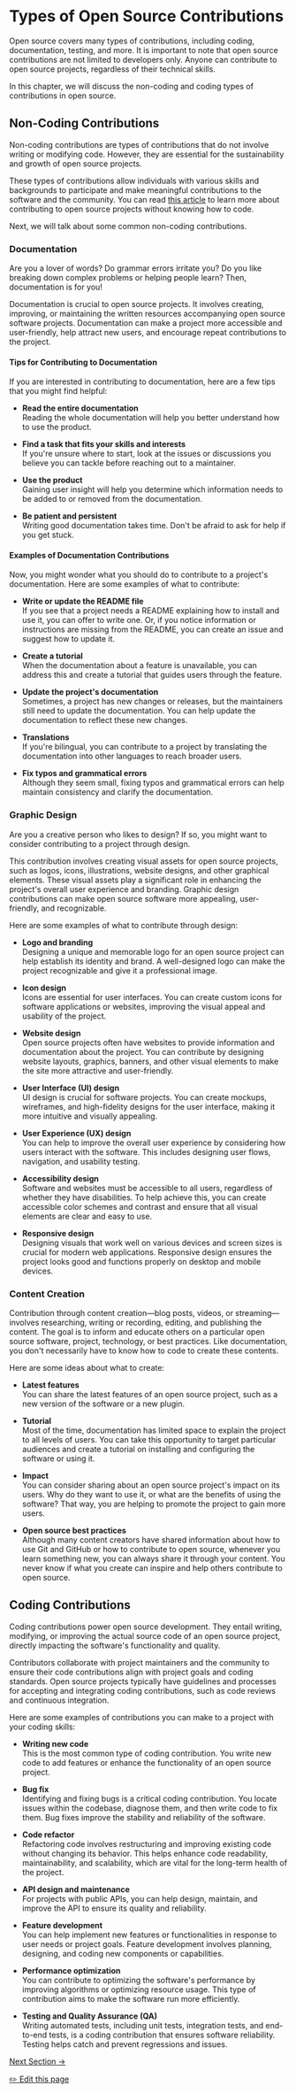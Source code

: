 # Types of Open Source Contributions

Open source covers many types of contributions, including coding, documentation, testing, and more. It is important to note that open source contributions are not limited to developers only. Anyone can contribute to open source projects, regardless of their technical skills.

In this chapter, we will discuss the non-coding and coding types of contributions in open source.

## Non-Coding Contributions

Non-coding contributions are types of contributions that do not involve writing or modifying code. However, they are essential for the sustainability and growth of open source projects.

These types of contributions allow individuals with various skills and backgrounds to participate and make meaningful contributions to the software and the community. You can read [this article](https://dev.to/opensauced/how-to-contribute-to-open-source-without-knowing-how-to-code-a-guide-with-project-suggestions-59e5) to learn more about contributing to open source projects without knowing how to code.

Next, we will talk about some common non-coding contributions.

### Documentation

Are you a lover of words? Do grammar errors irritate you? Do you like breaking down complex problems or helping people learn? Then, documentation is for you!

Documentation is crucial to open source projects. It involves creating, improving, or maintaining the written resources accompanying open source software projects. Documentation can make a project more accessible and user-friendly, help attract new users, and encourage repeat contributions to the project.

#### Tips for Contributing to Documentation

If you are interested in contributing to documentation, here are a few tips that you might find helpful:

- **Read the entire documentation** <br/> Reading the whole documentation will help you better understand how to use the product.

- **Find a task that fits your skills and interests** <br/> If you're unsure where to start, look at the issues or discussions you believe you can tackle before reaching out to a maintainer.

- **Use the product** <br/> Gaining user insight will help you determine which information needs to be added to or removed from the documentation.

- **Be patient and persistent** <br/> Writing good documentation takes time. Don't be afraid to ask for help if you get stuck.

#### Examples of Documentation Contributions

Now, you might wonder what you should do to contribute to a project's documentation. Here are some examples of what to contribute:

- **Write or update the README file** <br/> If you see that a project needs a README explaining how to install and use it, you can offer to write one. Or, if you notice information or instructions are missing from the README, you can create an issue and suggest how to update it.

- **Create a tutorial** <br/> When the documentation about a feature is unavailable, you can address this and create a tutorial that guides users through the feature.

- **Update the project's documentation** <br/> Sometimes, a project has new changes or releases, but the maintainers still need to update the documentation. You can help update the documentation to reflect these new changes.

- **Translations** <br/> If you're bilingual, you can contribute to a project by translating the documentation into other languages to reach broader users.

- **Fix typos and grammatical errors** <br/> Although they seem small, fixing typos and grammatical errors can help maintain consistency and clarify the documentation.

### Graphic Design

Are you a creative person who likes to design? If so, you might want to consider contributing to a project through design.

This contribution involves creating visual assets for open source projects, such as logos, icons, illustrations, website designs, and other graphical elements. These visual assets play a significant role in enhancing the project's overall user experience and branding. Graphic design contributions can make open source software more appealing, user-friendly, and recognizable.

Here are some examples of what to contribute through design:

- **Logo and branding** <br/> Designing a unique and memorable logo for an open source project can help establish its identity and brand. A well-designed logo can make the project recognizable and give it a professional image.

- **Icon design** <br/> Icons are essential for user interfaces. You can create custom icons for software applications or websites, improving the visual appeal and usability of the project.

- **Website design** <br/> Open source projects often have websites to provide information and documentation about the project. You can contribute by designing website layouts, graphics, banners, and other visual elements to make the site more attractive and user-friendly.

- **User Interface (UI) design** <br/> UI design is crucial for software projects. You can create mockups, wireframes, and high-fidelity designs for the user interface, making it more intuitive and visually appealing.

- **User Experience (UX) design** <br/> You can help to improve the overall user experience by considering how users interact with the software. This includes designing user flows, navigation, and usability testing.

- **Accessibility design** <br/> Software and websites must be accessible to all users, regardless of whether they have disabilities. To help achieve this, you can create accessible color schemes and contrast and ensure that all visual elements are clear and easy to use.

- **Responsive design** <br/> Designing visuals that work well on various devices and screen sizes is crucial for modern web applications. Responsive design ensures the project looks good and functions properly on desktop and mobile devices.

### Content Creation

Contribution through content creation—blog posts, videos, or streaming—involves researching, writing or recording, editing, and publishing the content. The goal is to inform and educate others on a particular open source software, project, technology, or best practices. Like documentation, you don't necessarily have to know how to code to create these contents.

Here are some ideas about what to create:

- **Latest features** <br/> You can share the latest features of an open source project, such as a new version of the software or a new plugin.

- **Tutorial** <br/> Most of the time, documentation has limited space to explain the project to all levels of users. You can take this opportunity to target particular audiences and create a tutorial on installing and configuring the software or using it.

- **Impact** <br/> You can consider sharing about an open source project's impact on its users. Why do they want to use it, or what are the benefits of using the software? That way, you are helping to promote the project to gain more users.

- **Open source best practices** <br/> Although many content creators have shared information about how to use Git and GitHub or how to contribute to open source, whenever you learn something new, you can always share it through your content. You never know if what you create can inspire and help others contribute to open source.

## Coding Contributions

Coding contributions power open source development. They entail writing, modifying, or improving the actual source code of an open source project, directly impacting the software's functionality and quality.

Contributors collaborate with project maintainers and the community to ensure their code contributions align with project goals and coding standards. Open source projects typically have guidelines and processes for accepting and integrating coding contributions, such as code reviews and continuous integration.

Here are some examples of contributions you can make to a project with your coding skills:

- **Writing new code** <br/> This is the most common type of coding contribution. You write new code to add features or enhance the functionality of an open source project.

- **Bug fix** <br/> Identifying and fixing bugs is a critical coding contribution. You locate issues within the codebase, diagnose them, and then write code to fix them. Bug fixes improve the stability and reliability of the software.

- **Code refactor** <br/> Refactoring code involves restructuring and improving existing code without changing its behavior. This helps enhance code readability, maintainability, and scalability, which are vital for the long-term health of the project.

- **API design and maintenance** <br/> For projects with public APIs, you can help design, maintain, and improve the API to ensure its quality and reliability.

- **Feature development** <br/> You can help implement new features or functionalities in response to user needs or project goals. Feature development involves planning, designing, and coding new components or capabilities.

- **Performance optimization** <br/> You can contribute to optimizing the software's performance by improving algorithms or optimizing resource usage. This type of contribution aims to make the software run more efficiently.

- **Testing and Quality Assurance (QA)** <br/> Writing automated tests, including unit tests, integration tests, and end-to-end tests, is a coding contribution that ensures software reliability. Testing helps catch and prevent regressions and issues.

[Next Section ->](08-additional-resources.md)

<a href="https://github.com/open-sauced/intro/edit/main/07-types-of-contributions.md">
 ✏️  Edit this page
  </a>
